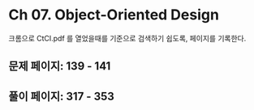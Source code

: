 # Ch 07. Object-Oriented Design

크롬으로 CtCI.pdf 를 열었을때를 기준으로 검색하기 쉽도록, 페이지를 기록한다.

## 문제 페이지: 139 - 141

## 풀이 페이지: 317 - 353

